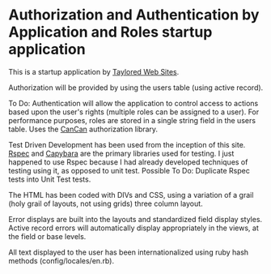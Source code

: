# Authorization and Authentication by Application and Roles startup application

This is a startup application by [Taylored Web Sites](http://www.tayloredwebsites.com).

Authorization will be provided by using the users table (using active record).

To Do: Authentication will allow the application to control access to actions based upon the user's rights (multiple roles can be assigned to a user).  For performance purposes, roles are stored in a single string field in the users table.  Uses the  [CanCan](https://github.com/ryanb/cancan) authorization library.

Test Driven Development has been used from the inception of this site.  [Rspec](https://github.com/dchelimsky/rspec) and [Capybara](https://github.com/jnicklas/capybara) are the primary libraries used for testing.  I just happened to use Rspec because I had already developed techniques of testing using it, as opposed to unit test.  Possible To Do: Duplicate Rspec tests into Unit Test tests.

The HTML has been coded with DIVs and CSS, using a variation of a grail (holy grail of layouts, not using grids) three column layout.

Error displays are built into the layouts and standardized field display styles.  Active record errors will automatically display appropriately in the views, at the field or base levels.

All text displayed to the user has been internationalized using ruby hash methods (config/locales/en.rb).




